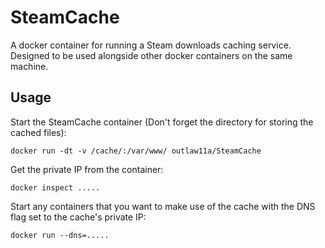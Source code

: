 # SteamCache

A docker container for running a Steam downloads caching service.
Designed to be used alongside other docker containers on the same
machine.

## Usage

Start the SteamCache container (Don't forget the directory for storing
the cached files):

`docker run -dt -v /cache/:/var/www/ outlaw11a/SteamCache`

Get the private IP from the container:

`docker inspect .....`

Start any containers that you want to make use of the cache with the DNS
flag set to the cache's private IP:

`docker run --dns=.....`